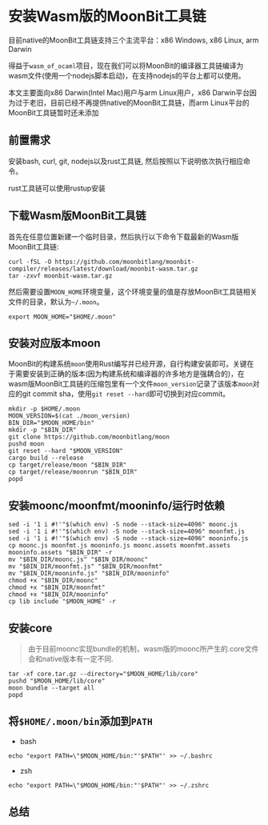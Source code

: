 # 安装Wasm版的MoonBit工具链

目前native的MoonBit工具链支持三个主流平台：x86 Windows, x86 Linux, arm Darwin

得益于`wasm_of_ocaml`项目，现在我们可以将MoonBit的编译器工具链编译为wasm文件(使用一个nodejs脚本启动)，在支持nodejs的平台上都可以使用。

本文主要面向x86 Darwin(Intel Mac)用户与arm Linux用户，x86 Darwin平台因为过于老旧，目前已经不再提供native的MoonBit工具链，而arm Linux平台的MoonBit工具链暂时还未添加

## 前置需求

安装bash, curl, git, nodejs以及rust工具链, 然后按照以下说明依次执行相应命令。

rust工具链可以使用rustup安装

## 下载Wasm版MoonBit工具链

首先在任意位置新建一个临时目录，然后执行以下命令下载最新的Wasm版MoonBit工具链:

```shell
curl -fSL -O https://github.com/moonbitlang/moonbit-compiler/releases/latest/download/moonbit-wasm.tar.gz
tar -zxvf moonbit-wasm.tar.gz
```

然后需要设置`MOON_HOME`环境变量，这个环境变量的值是存放MoonBit工具链相关文件的目录，默认为`~/.moon`。

```shell
export MOON_HOME="$HOME/.moon"
```

## 安装对应版本moon

MoonBit的构建系统`moon`使用Rust编写并已经开源，自行构建安装即可。关键在于需要安装到正确的版本(因为构建系统和编译器的许多地方是强耦合的)，在wasm版MoonBit工具链的压缩包里有一个文件`moon_version`记录了该版本`moon`对应的git commit sha，使用`git reset --hard`即可切换到对应commit。

```shell
mkdir -p $HOME/.moon
MOON_VERSION=$(cat ./moon_version)
BIN_DIR="$MOON_HOME/bin"
mkdir -p "$BIN_DIR"
git clone https://github.com/moonbitlang/moon
pushd moon
git reset --hard "$MOON_VERSION"
cargo build --release
cp target/release/moon "$BIN_DIR"
cp target/release/moonrun "$BIN_DIR"
popd
```
## 安装moonc/moonfmt/mooninfo/运行时依赖

```shell
sed -i '1 i #!'"$(which env) -S node --stack-size=4096" moonc.js
sed -i '1 i #!'"$(which env) -S node --stack-size=4096" moonfmt.js
sed -i '1 i #!'"$(which env) -S node --stack-size=4096" mooninfo.js
cp moonc.js moonfmt.js mooninfo.js moonc.assets moonfmt.assets mooninfo.assets "$BIN_DIR" -r
mv "$BIN_DIR/moonc.js" "$BIN_DIR/moonc"
mv "$BIN_DIR/moonfmt.js" "$BIN_DIR/moonfmt"
mv "$BIN_DIR/mooninfo.js" "$BIN_DIR/mooninfo"
chmod +x "$BIN_DIR/moonc"
chmod +x "$BIN_DIR/moonfmt"
chmod +x "$BIN_DIR/mooninfo"
cp lib include "$MOON_HOME" -r
```

## 安装core

> 由于目前moonc实现bundle的机制，wasm版的moonc所产生的.core文件会和native版本有一定不同. 

```shell
tar -xf core.tar.gz --directory="$MOON_HOME/lib/core"
pushd "$MOON_HOME/lib/core"
moon bundle --target all
popd
```

## 将`$HOME/.moon/bin`添加到`PATH`

+ bash

```shell
echo "export PATH=\"$MOON_HOME/bin:"'$PATH"' >> ~/.bashrc
```

+ zsh

```shell
echo "export PATH=\"$MOON_HOME/bin:"'$PATH"' >> ~/.zshrc
```

## 总结

